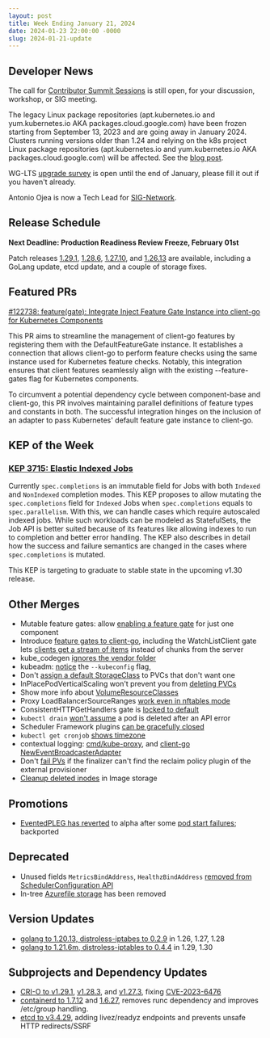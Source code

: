 ```yaml
---
layout: post
title: Week Ending January 21, 2024
date: 2024-01-23 22:00:00 -0000
slug: 2024-01-21-update
---
```


## Developer News

The call for [Contributor Summit Sessions](https://docs.google.com/forms/d/e/1FAIpQLSfndK6hEDUQlC75_fol0NotaK_FrSC1D1EB-GTP3AsLpRecjw/viewform) is still open, for your discussion, workshop, or SIG meeting.

The legacy Linux package repositories (apt.kubernetes.io and yum.kubernetes.io AKA packages.cloud.google.com) have been frozen starting from September 13, 2023 and are going away in January 2024. Clusters running versions older than 1.24 and relying on the k8s project Linux package repositories (apt.kubernetes.io and yum.kubernetes.io AKA packages.cloud.google.com) will be affected. See the [blog post](https://kubernetes.io/blog/2023/08/31/legacy-package-repository-deprecation/).

WG-LTS [upgrade survey](http://bit.ly/k8s-upgrade-survey) is open until the end of January, please fill it out if you haven't already.

Antonio Ojea is now a Tech Lead for [SIG-Network](https://github.com/kubernetes/community/blob/master/sig-network/README.md).

## Release Schedule

**Next Deadline: Production Readiness Review Freeze, February 01st**

Patch releases [1.29.1](https://github.com/kubernetes/kubernetes/blob/master/CHANGELOG/CHANGELOG-1.29.md), [1.28.6](https://github.com/kubernetes/kubernetes/blob/master/CHANGELOG/CHANGELOG-1.28.md), [1.27.10](https://github.com/kubernetes/kubernetes/blob/master/CHANGELOG/CHANGELOG-1.27.md), and [1.26.13](https://github.com/kubernetes/kubernetes/blob/master/CHANGELOG/CHANGELOG-1.26.md) are available, including a GoLang update, etcd update, and a couple of storage fixes.

## Featured PRs

[#122738: feature(gate): Integrate Inject Feature Gate Instance into client-go for Kubernetes Components](https://github.com/kubernetes/kubernetes/pull/122738)

This PR aims to streamline the management of client-go features by registering them with the DefaultFeatureGate instance. It establishes a connection that allows client-go to perform feature checks using the same instance used for Kubernetes feature checks. Notably, this integration ensures that client features seamlessly align with the existing --feature-gates flag for Kubernetes components. 

To circumvent a potential dependency cycle between component-base and client-go, this PR involves maintaining parallel definitions of feature types and constants in both. The successful integration hinges on the inclusion of an adapter to pass Kubernetes' default feature gate instance to client-go.

## KEP of the Week

### [KEP 3715: Elastic Indexed Jobs](https://github.com/kubernetes/enhancements/tree/master/keps/sig-apps/3715-elastic-indexed-job)

Currently `spec.completions` is an immutable field for Jobs with both `Indexed` and `NonIndexed` completion modes. This KEP proposes to allow mutating the `spec.completions` field for `Indexed` Jobs when `spec.completions` equals to `spec.parallelism`. With this, we can handle cases which require autoscaled indexed jobs. While such workloads can be modeled as StatefulSets, the Job API is better suited because of its features like allowing indexes to run to completion and better error handling. The KEP also describes in detail how the success and failure semantics are changed in the cases where `spec.completions` is mutated.

This KEP is targeting to graduate to stable state in the upcoming v1.30 release.

## Other Merges

* Mutable feature gates: allow [enabling a feature gate](https://github.com/kubernetes/kubernetes/pull/122647) for just one component
* Introduce [feature gates to client-go](https://github.com/kubernetes/kubernetes/pull/122555), including the WatchListClient gate lets [clients get a stream of items](https://github.com/kubernetes/kubernetes/pull/122571) instead of chunks from the server
* kube_codegen [ignores the vendor folder](https://github.com/kubernetes/kubernetes/pull/122729)
* kubeadm: [notice](https://github.com/kubernetes/kubernetes/pull/122735) the `--kubeconfig` flag,
* Don't [assign a default StorageClass](https://github.com/kubernetes/kubernetes/pull/122704) to PVCs that don't want one
* InPlacePodVerticalScaling won't prevent you from [deleting PVCs](https://github.com/kubernetes/kubernetes/pull/122701)
* Show more info about [VolumeResourceClasses](https://github.com/kubernetes/kubernetes/pull/122640)
* Proxy LoadBalancerSourceRanges [work even in nftables mode](https://github.com/kubernetes/kubernetes/pull/122296)
* ConsistentHTTPGetHandlers gate is [locked to default](https://github.com/kubernetes/kubernetes/pull/122578)
* `kubectl drain` [won't assume](https://github.com/kubernetes/kubernetes/pull/122574) a pod is deleted after an API error
* Scheduler Framework plugins [can be gracefully closed](https://github.com/kubernetes/kubernetes/pull/122498)
* `kubectl get cronjob` [shows timezone](https://github.com/kubernetes/kubernetes/pull/122231)
* contextual logging: [cmd/kube-proxy](https://github.com/kubernetes/kubernetes/pull/122197), and [client-go NewEventBroadcasterAdapter](https://github.com/kubernetes/kubernetes/pull/122142)
* Don't [fail PVs](https://github.com/kubernetes/kubernetes/pull/122030) if the finalizer can't find the reclaim policy plugin of the external provisioner
* [Cleanup deleted inodes](https://github.com/kubernetes/kubernetes/pull/121834) in Image storage

## Promotions

* [EventedPLEG has reverted](https://github.com/kubernetes/kubernetes/pull/122697) to alpha after some [pod start failures](https://github.com/kubernetes/kubernetes/issues/121349); backported

## Deprecated

* Unused fields `MetricsBindAddress`, `HealthzBindAddress` [removed from SchedulerConfiguration API](https://github.com/kubernetes/kubernetes/pull/122876)
* In-tree [Azurefile storage](https://github.com/kubernetes/kubernetes/pull/122576) has been removed

## Version Updates

* [golang to 1.20.13, distroless-iptabes to 0.2.9](https://github.com/kubernetes/kubernetes/pull/122714) in 1.26, 1.27, 1.28
* [golang to 1.21.6m, distroless-iptables to 0.4.4](https://github.com/kubernetes/kubernetes/pull/122711) in 1.29, 1.30

## Subprojects and Dependency Updates

* [CRI-O to v1.29.1](https://github.com/cri-o/cri-o/releases/tag/v1.29.1), [v1.28.3](https://github.com/cri-o/cri-o/releases/tag/v1.28.3), and [v1.27.3](https://github.com/cri-o/cri-o/releases/tag/v1.27.3), fixing [CVE-2023-6476](https://github.com/advisories/GHSA-p4rx-7wvg-fwrc)
* [containerd to 1.7.12](https://github.com/containerd/containerd/releases/tag/v1.7.12) and [1.6.27](https://github.com/containerd/containerd/releases/tag/v1.6.27), removes runc dependency and improves /etc/group handling.
* [etcd to v3.4.29](https://github.com/etcd-io/etcd/releases/tag/v3.4.29), adding livez/readyz endpoints and prevents unsafe HTTP redirects/SSRF
